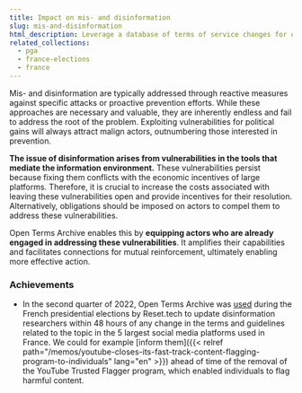 ```yaml
---
title: Impact on mis- and disinformation
slug: mis-and-disinformation
html_description: Leverage a database of terms of service changes for online platforms risk assessment towards systemic risks such as disinformation
related_collections:
  - pga
  - france-elections
  - france
---
```


Mis- and disinformation are typically addressed through reactive measures against specific attacks or proactive prevention efforts. While these approaches are necessary and valuable, they are inherently endless and fail to address the root of the problem. Exploiting vulnerabilities for political gains will always attract malign actors, outnumbering those interested in prevention.

**The issue of disinformation arises from vulnerabilities in the tools that mediate the information environment.** These vulnerabilities persist because fixing them conflicts with the economic incentives of large platforms. Therefore, it is crucial to increase the costs associated with leaving these vulnerabilities open and provide incentives for their resolution. Alternatively, obligations should be imposed on actors to compel them to address these vulnerabilities.

Open Terms Archive enables this by **equipping actors who are already engaged in addressing these vulnerabilities**. It amplifies their capabilities and facilitates connections for mutual reinforcement, ultimately enabling more effective action.

### Achievements

- In the second quarter of 2022, Open Terms Archive was [used](https://www.reset.tech/resources/memos-on-platforms-behaviour-during-the-2022-french-elections/) during the French presidential elections by Reset.tech to update disinformation researchers within 48 hours of any change in the terms and guidelines related to the topic in the 5 largest social media platforms used in France. We could for example [inform them]({{< relref path="/memos/youtube-closes-its-fast-track-content-flagging-program-to-individuals" lang="en" >}}) ahead of time of the removal of the YouTube Trusted Flagger program, which enabled individuals to flag harmful content.
